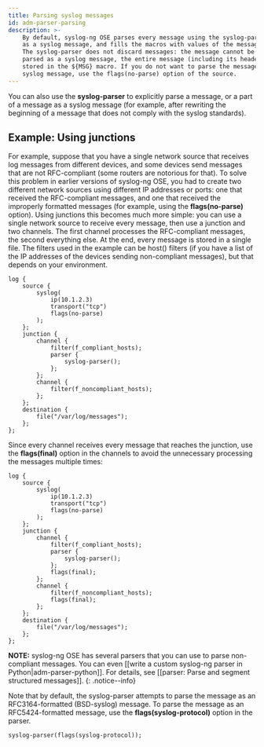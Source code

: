 ```yaml
---
title: Parsing syslog messages
id: adm-parser-parsing
description: >-
    By default, syslog-ng OSE parses every message using the syslog-parser
    as a syslog message, and fills the macros with values of the message.
    The syslog-parser does not discard messages: the message cannot be
    parsed as a syslog message, the entire message (including its header) is
    stored in the ${MSG} macro. If you do not want to parse the message as a
    syslog message, use the flags(no-parse) option of the source.
---
```


You can also use the **syslog-parser** to explicitly parse a message, or
a part of a message as a syslog message (for example, after rewriting
the beginning of a message that does not comply with the syslog
standards).

## Example: Using junctions

For example, suppose that you have a single network source that receives
log messages from different devices, and some devices send messages that
are not RFC-compliant (some routers are notorious for that). To solve
this problem in earlier versions of syslog-ng OSE, you had to create two
different network sources using different IP addresses or ports: one
that received the RFC-compliant messages, and one that received the
improperly formatted messages (for example, using the
**flags(no-parse)** option). Using junctions this becomes much more
simple: you can use a single network source to receive every message,
then use a junction and two channels. The first channel processes the
RFC-compliant messages, the second everything else. At the end, every
message is stored in a single file. The filters used in the example can
be host() filters (if you have a list of the IP addresses of the devices
sending non-compliant messages), but that depends on your environment.

```config
log {
    source {
        syslog(
            ip(10.1.2.3)
            transport("tcp")
            flags(no-parse)
        );
    };
    junction {
        channel {
            filter(f_compliant_hosts);
            parser {
                syslog-parser();
            };
        };
        channel {
            filter(f_noncompliant_hosts);
        };
    };
    destination {
        file("/var/log/messages");
    };
};
```

Since every channel receives every message that reaches the junction,
use the **flags(final)** option in the channels to avoid the unnecessary
processing the messages multiple times:

```config
log {
    source {
        syslog(
            ip(10.1.2.3)
            transport("tcp")
            flags(no-parse)
        );
    };
    junction {
        channel {
            filter(f_compliant_hosts);
            parser {
                syslog-parser();
            };
            flags(final);
        };
        channel {
            filter(f_noncompliant_hosts);
            flags(final);
        };
    };
    destination {
        file("/var/log/messages");
    };
};
```

**NOTE:** syslog-ng OSE has several parsers that you can use to parse
non-compliant messages. You can even [[write a custom syslog-ng parser in Python|adm-parser-python]].
For details, see [[parser: Parse and segment structured messages]].
{: .notice--info}

Note that by default, the syslog-parser attempts to parse the message as
an RFC3164-formatted (BSD-syslog) message. To parse the message as an
RFC5424-formatted message, use the **flags(syslog-protocol)** option in
the parser.

```config
syslog-parser(flags(syslog-protocol));
```
